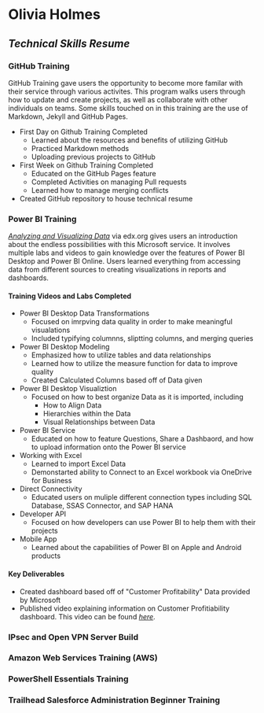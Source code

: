 # Olivia Holmes
## _Technical Skills Resume_

### GitHub Training  
GitHub Training gave users the opportunity to become more familar with their service through various activites. This program walks users through how to update and create projects, as well as collaborate with other individuals on teams. Some skills touched on in this training are the use of Markdown, Jekyll and GitHub Pages. 

 - First Day on Github Training Completed
    - Learned about the resources and benefits of utilizing GitHub
    - Practiced Markdown methods
    - Uploading previous projects to GitHub 
 - First Week on Github Training Completed 
    - Educated on the GitHub Pages feature 
    - Completed Activities on managing Pull requests
    - Learned how to manage merging conflicts 
 - Created GitHub repository to house technical resume  

### Power BI Training 
[_Analyzing and Visualizing Data_](https://courses.edx.org/courses/course-v1:Microsoft+DAT207x+2T2019/course/) via edx.org gives users an introduction about the endless possibilities with this Microsoft service. It involves multiple labs and videos to gain knowledge over the features of Power BI Desktop and Power BI Online. Users learned everything from accessing data from different sources to creating visualizations in reports and dashboards. 

#### Training Videos and Labs Completed
 - Power BI Desktop Data Transformations
    - Focused on imrpving data quality in order to make meaningful visualations 
    - Included typifying columnns, sliptting columns, and merging queries 
 - Power BI Desktop Modeling 
    - Emphasized how to utilize tables and data relationships
    - Learned how to utilize the measure function for data to improve quality 
    - Created Calculated Columns based off of Data given
 - Power BI Desktop Visualiztion 
    - Focused on how to best organize Data as it is imported, including 
      - How to Align Data 
      - Hierarchies within the Data 
      - Visual Relationships between Data 
 - Power BI Service 
    - Educated on how to feature Questions, Share a Dashbaord, and how to upload information onto the Power BI service 
 - Working with Excel
    - Learned to import Excel Data
    - Demonstarted ability to Connect to an Excel workbook via OneDrive for Business
 - Direct Connectivity 
    - Educated users on muliple different connection types including SQL Database, SSAS Connector, and SAP HANA
 - Developer API 
    - Focused on how developers can use Power BI to help them with their projects
 - Mobile App 
    - Learned about the capabilities of Power BI on Apple and Android products 

 #### Key Deliverables 
 - Created dashboard based off of "Customer Profitability" Data provided by Microsoft
 - Published video explaining information on Customer Profitiability dashboard. This video can be found [_here_](https://youtu.be/aT6eyjUjpxE). 
 


### IPsec and Open VPN Server Build 



### Amazon Web Services Training (AWS) 



### PowerShell Essentials Training



### Trailhead Salesforce Administration Beginner Training



